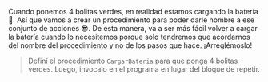 Cuando ponemos 4 bolitas verdes, en realidad estamos cargando la batería :battery:. Así que vamos a crear un procedimiento para poder darle nombre a ese conjunto de acciones :sunglasses:. De esta manera, va a ser más fácil volver a cargar la batería cuando lo necesitemos porque solo tendremos que acordarnos del nombre del procedimiento y no de los pasos que hace. ¡Arreglémoslo!

> Definí el procedimiento `CargarBateria` para que ponga 4 bolitas verdes. Luego, invocalo en el programa en lugar del bloque de repetir.